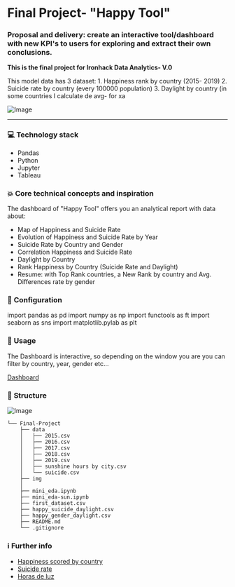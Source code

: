 # Final Project- "Happy Tool"



### Proposal and delivery: create an interactive tool/dashboard with new KPI's to users for exploring and extract their own conclusions.

**This is the final project for Ironhack Data Analytics- V.0**

This model data has 3 dataset:
    1. Happiness rank by country (2015- 2019)
    2. Suicide rate by country (every 100000 population)
    3. Daylight by country (in some countries I calculate de avg- for xa

   ![Image](emoticon-cara-sonriente-graffiti-rociado-aislado-sobre-fondo-blanco-ilustracion-vectorial_36380-425.webp)

---

### :computer: **Technology stack**
- Pandas
- Python
- Jupyter
- Tableau

### :boom: **Core technical concepts and inspiration**
The dashboard of "Happy Tool" offers you an analytical report with data about:

- Map of Happiness and Suicide Rate
- Evolution of Happiness and Suicide Rate by Year
- Suicide Rate by Country and Gender
- Correlation Happiness and Suicide Rate
- Daylight by Country
- Rank Happiness by Country (Suicide Rate and Daylight)
- Resume: with Top Rank countries, a New Rank by country and Avg. Differences rate by gender


### :wrench: **Configuration**
import pandas as pd
import numpy as np
import functools as ft
import seaborn as sns
import matplotlib.pylab as plt

### :see_no_evil: **Usage**

The Dashboard is interactive, so depending on the window you are you can filter by country, year, gender etc...

[Dashboard](https://public.tableau.com/app/profile/halima8505/viz/HappyToolPresentation/HappyTool?publish=yes)



### :file_folder: **Structure**


![Image](architecture)


```
└── Final-Project
    ├── data
    │   ├── 2015.csv
    │   ├── 2016.csv
    │   ├── 2017.csv
    │   ├── 2018.csv
    │   ├── 2019.csv
    │   ├── sunshine hours by city.csv
    │   └── suicide.csv
    ├── img
    │
    ├── mini_eda.ipynb
    ├── mini_eda-sun.ipynb
    ├── first_dataset.csv
    ├── happy_suicide_daylight.csv
    ├── happy_gender_daylight.csv
    ├── README.md
    └── .gitignore
``` 

### :information_source: **Further info**
- [Happiness scored by country](https://www.kaggle.com/datasets/unsdsn/world-happiness)
- [Suicide rate](https://www.who.int/data/gho/data/themes/mental-health/suicide-rates)
- [Horas de luz](https://www.kaggle.com/datasets/prasertk/sunshine-duration-by-city?resource=download)

